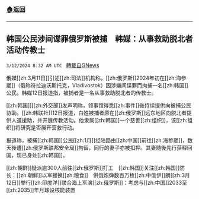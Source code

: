 ###  [:house:返回](README.md)
---


## 韩国公民涉间谍罪俄罗斯被捕　韩媒：从事救助脱北者活动传教士
`3/12/2024 8:32 AM UTC ` [轉載自GNews](https://gnews.org/articles/2387028)

俄媒[[zh:3月11日]]引述[[zh:司法]]机构称，[[zh:俄罗斯]]2024年初在[[zh:海参崴]]（俄称符拉迪沃斯托克，Vladivostok）因涉嫌间谍罪而拘捕一名[[zh:韩国]]公民。韩媒12日报道指，被捕者是一名从事救助脱北者的传教士。

[[zh:韩国]][[zh:外交部]]发声明称，领事馆得悉[[zh:事件]]後持续提供向被捕公民协助。[[zh:韩联社]]12日报道，白姓被捕者原在[[zh:俄罗斯]]远东地区向脱北者提供人道援助，并开展传教活动。他隶属[[zh:韩国]]一个慈善[[zh:组织]]，该[[zh:组织]]将研究是否展开营救行动。

报道称，被捕[[zh:韩国]]公民[[zh:1月]]经陆路由[[zh:中国]]前往[[zh:海参崴]]，数天後遭[[zh:俄罗斯联邦安全局]]拘留，同行的妻子亦被扣押。其妻随後先行获释回国，现已身处[[zh:韩国]]。

[[zh:朝鲜]]疑派逾300人前往[[zh:俄罗斯]]打工　[[zh:韩国]]关注[[zh:韩国]]防长：[[zh:朝鲜]]以军援换[[zh:粮食]]　供俄炮弹数百万枚[[zh:中俄伊]]朗[[zh:3月12日]]举行[[zh:印度洋]]联合海上军演[[zh:俄罗斯]]：考虑与[[zh:中国]]2033至[[zh:2035]]年月球设核能装置
